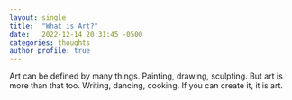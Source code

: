 ```yaml
---
layout: single
title:  "What is Art?"
date:   2022-12-14 20:31:45 -0500
categories: thoughts
author_profile: true
---
```

Art can be defined by many things. Painting, drawing, sculpting. But art is more than 
that too. Writing, dancing, cooking. If you can create it, it is art. 
